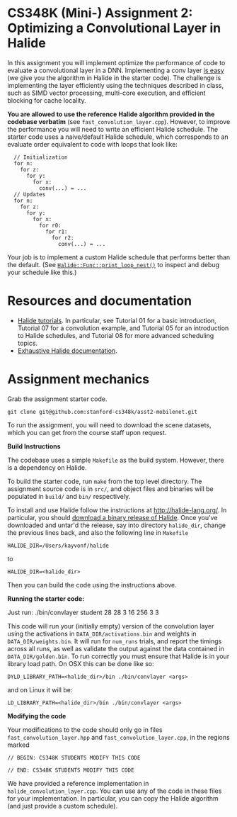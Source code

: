 # CS348K (Mini-) Assignment 2: <br/> Optimizing a Convolutional Layer in Halide #

In this assignment you will implement optimize the performance of code to evaluate a convolutional layer in a DNN. 
Implementing a conv layer [is easy](http://cs348k.stanford.edu/spring20/lecture/dnneval/slide_024) (we give you the algorithm in Halide in the starter code). The challenge is implementing the layer efficiently using the techniques described in class, such as SIMD vector processing, multi-core execution, and efficient blocking for cache locality. 

**You are allowed to use the reference Halide algorithm provided in the codebase verbatim** (see `fast_convolution_layer.cpp`). However, to improve the performance you will need to write an efficient Halide schedule. The starter code uses a naive/default Halide schedule, which corresponds to an evaluate order equivalent to code with loops that look like:

```
  // Initialization
  for n:
    for z:
      for y:
        for x:
          conv(...) = ...
  // Updates
  for n:
    for z:
      for y:
        for x:
          for r0:
            for r1:
              for r2:
                conv(...) = ...
```

Your job is to implement a custom Halide schedule that performs better than the default. (See [`Halide::Func::print_loop_nest()`](http://halide-lang.org/docs/class_halide_1_1_func.html#a365488c2eaf769c61635120773e541e1) to inspect and debug your schedule like this.)

# Resources and documentation #
* [Halide tutorials](http://halide-lang.org/tutorials/tutorial_introduction.html). In particular, see Tutorial 01 for a basic introduction, Tutorial 07 for a convolution example, and Tutorial 05 for an introduction to Halide schedules, and Tutorial 08 for more advanced scheduling topics.
* [Exhaustive Halide documentation](http://halide-lang.org/docs/).

# Assignment mechanics #

Grab the assignment starter code.

    git clone git@github.com:stanford-cs348k/asst2-mobilenet.git

To run the assignment, you will need to download the scene datasets, which you can get from the course staff upon request.

__Build Instructions__

The codebase uses a simple `Makefile` as the build system. However, there is a dependency on Halide.

To build the starter code, run `make` from the top level directory. The assignment source code is in `src/`, and object files and binaries will be populated in `build/` and `bin/` respectively.

To install and use Halide follow the instructions at http://halide-lang.org/. In particular, you should [download a binary release of Halide](https://github.com/halide/Halide/releases). Once you've downloaded and untar'd the release, say into directory `halide_dir`, change the previous lines back, and also the following line in `Makefile`

    HALIDE_DIR=/Users/kayvonf/halide

to

    HALIDE_DIR=<halide_dir>

Then you can build the code using the instructions above.

__Running the starter code:__

Just run:
    ./bin/convlayer student 28 28 3 16 256 3 3

This code will run your (initially empty) version of the convolution layer using the activations in `DATA_DIR/activations.bin` and weights in `DATA_DIR/weights.bin`. It will run for `num_runs` trials, and report the timings across all runs, as well as validate the output against the data contained in `DATA_DIR/golden.bin`. To run correctly you must ensure that
Halide is in your library load path. On OSX this can be done like so:

    DYLD_LIBRARY_PATH=<halide_dir>/bin ./bin/convlayer <args>

and on Linux it will be:

    LD_LIBRARY_PATH=<halide_dir>/bin ./bin/convlayer <args>

__Modifying the code__

Your modifications to the code should only go in files `fast_convolution_layer.hpp` and `fast_convolution_layer.cpp`, in the regions marked

    // BEGIN: CS348K STUDENTS MODIFY THIS CODE
    
    // END: CS348K STUDENTS MODIFY THIS CODE

We have provided a reference implementation in `halide_convolution_layer.cpp`. You can use any of the code in these files for your implementation. In particular, you can copy the Halide algorithm (and just provide a custom schedule).
